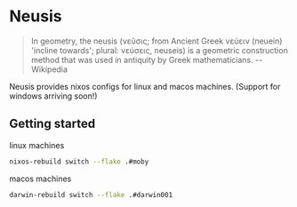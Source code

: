 # Neusis

> In geometry, the neusis (νεῦσις; from Ancient Greek νεύειν (neuein) 'incline towards'; plural: νεύσεις, neuseis) is a geometric construction method that was used in antiquity by Greek mathematicians.
> -- Wikipedia

Neusis provides nixos configs for linux and macos machines. (Support for windows arriving soon!)

## Getting started

linux machines

```bash
nixos-rebuild switch --flake .#moby
```

macos machines

```bash
darwin-rebuild switch --flake .#darwin001
```
